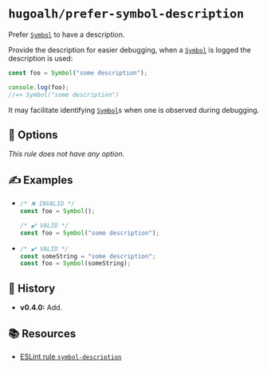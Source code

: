 # `hugoalh/prefer-symbol-description`

Prefer [`Symbol`][ecmascript-symbol] to have a description.

Provide the description for easier debugging, when a [`Symbol`][ecmascript-symbol] is logged the description is used:

```ts
const foo = Symbol("some description");

console.log(foo);
//=> Symbol("some description")
```

It may facilitate identifying [`Symbol`][ecmascript-symbol]s when one is observed during debugging.

## 🔧 Options

*This rule does not have any option.*

## ✍️ Examples

- ```ts
  /* ❌ INVALID */
  const foo = Symbol();

  /* ✔️ VALID */
  const foo = Symbol("some description");
  ```
- ```ts
  /* ✔️ VALID */
  const someString = "some description";
  const foo = Symbol(someString);
  ```

## 📜 History

- **v0.4.0:** Add.

## 📚 Resources

- [ESLint rule `symbol-description`](https://eslint.org/docs/latest/rules/symbol-description)

[ecmascript-symbol]: https://developer.mozilla.org/en-US/docs/Web/JavaScript/Reference/Global_Objects/Symbol/Symbol
